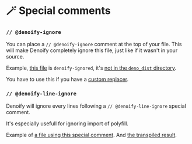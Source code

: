 # 🪄 Special comments

### `// @denoify-ignore`

You can place a `// @denoify-ignore` comment at the top of your file. This will make Denoify completely ignore this file, just like if it wasn't in your source.  &#x20;

Example, [this file](https://github.com/garronej/my\_dummy\_npm\_and\_deno\_module/blob/master/src/bin/customReplacer.ts) is `denoify-ignored`, it's [not in the `deno_dist` directory](https://github.com/garronej/my\_dummy\_npm\_and\_deno\_module/tree/master/deno\_dist).

You have to use this if you have a [custom replacer](build-options.md#replacer). &#x20;

### `// @denoify-line-ignore`

Denoify will ignore every lines following a `// @denoify-line-ignore` special comment. &#x20;

It's especially usefull for ignoring import of polyfill. &#x20;

Example of [a file using this special comment](https://github.com/garronej/evt/blob/e5d91ba991e0d2413d70ea0ae6e4d1fc838b2d1d/src/lib/Evt.ts#L1-L6). And [the transpiled result](https://github.com/garronej/evt/blob/v2.4.7/deno\_dist/lib/Evt.ts).
